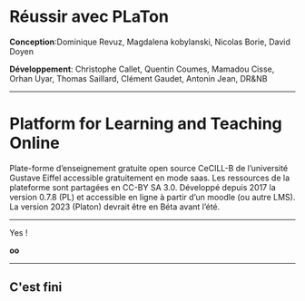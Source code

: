 




# Réussir avec PLaTon


**Conception**:Dominique Revuz, Magdalena kobylanski, Nicolas Borie, David Doyen

**Développement**: Christophe Callet, Quentin Coumes, Mamadou Cisse, Orhan Uyar, Thomas Saillard, Clément Gaudet, Antonin Jean, DR&NB




***

#  Platform for Learning and Teaching Online


Plate-forme d’enseignement gratuite open source CeCILL-B  de l’université Gustave Eiffel accessible gratuitement en mode saas.
Les ressources de la plateforme sont partagées en CC-BY SA 3.0. 
Développé depuis 2017 la version 0.7.8 (PL) et accessible en ligne à partir d’un moodle (ou autre LMS).
La version 2023 (Platon) devrait être en Béta avant l’été.


***


Yes !

**oo**

***

## C'est fini 

